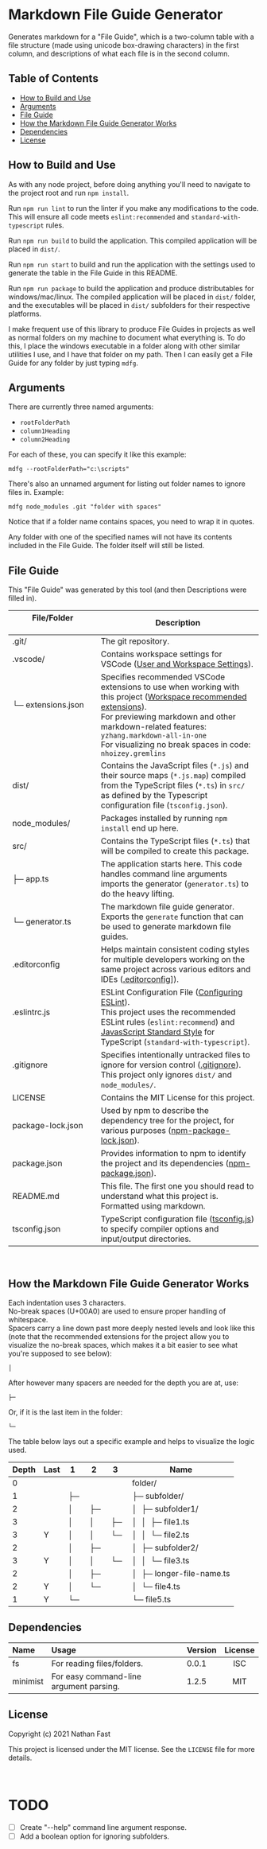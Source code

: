 # Markdown File Guide Generator  <!-- omit in toc -->

Generates markdown for a \"File Guide\", which is a two-column table with a file structure (made using unicode box-drawing characters) in the first column, and descriptions of what each file is in the second column.

## Table of Contents  <!-- omit in toc -->
- [How to Build and Use](#how-to-build-and-use)
- [Arguments](#arguments)
- [File Guide](#file-guide)
- [How the Markdown File Guide Generator Works](#how-the-markdown-file-guide-generator-works)
- [Dependencies](#dependencies)
- [License](#license)

 
## How to Build and Use

As with any node project, before doing anything you'll need to navigate to the project root and run `npm install`.

Run `npm run lint` to run the linter if you make any modifications to the code. This will ensure all code meets `eslint:recommended` and `standard-with-typescript` rules.

Run `npm run build` to build the application. This compiled application will be placed in `dist/`.  

Run `npm run start` to build and run the application with the settings used to generate the table in the File Guide in this README.

Run `npm run package` to build the application and produce distributables for windows/mac/linux. The compiled application will be placed in `dist/` folder, and the executables will be placed in `dist/` subfolders for their respective platforms.

I make frequent use of this library to produce File Guides in projects as well as normal folders on my machine to document what everything is. To do this, I place the windows executable in a folder along with other similar utilities I use, and I have that folder on my path. Then I can easily get a File Guide for any folder by just typing `mdfg`.

## Arguments

There are currently three named arguments:
- `rootFolderPath`
- `column1Heading`
- `column2Heading`

For each of these, you can specify it like this example: 
```
mdfg --rootFolderPath="c:\scripts"
```

There's also an unnamed argument for listing out folder names to ignore files in. Example:
```
mdfg node_modules .git "folder with spaces"
```
Notice that if a folder name contains spaces, you need to wrap it in quotes.  

Any folder with one of the specified names will not have its contents included in the File Guide. The folder itself will still be listed.

## File Guide

This "File Guide" was generated by this tool (and then Descriptions were filled in).

| File/Folder &nbsp;&nbsp;&nbsp;&nbsp;&nbsp;&nbsp;&nbsp;&nbsp;&nbsp;&nbsp;&nbsp;&nbsp;&nbsp;&nbsp;&nbsp;&nbsp;&nbsp;&nbsp;&nbsp;&nbsp;&nbsp;&nbsp;&nbsp;&nbsp;&nbsp;&nbsp;&nbsp;&nbsp;&nbsp;&nbsp;&nbsp;&nbsp;&nbsp;&nbsp;&nbsp; | Description |
|-----------------------------------|-------------|
| .git/                             | The git repository. |
| .vscode/                          | Contains workspace settings for VSCode ([User and Workspace Settings](https://code.visualstudio.com/docs/getstarted/settings)). |
| └─ extensions.json<br/><br/><br/> | Specifies recommended VSCode extensions to use when working with this project ([Workspace recommended extensions](https://code.visualstudio.com/docs/editor/extension-gallery#_workspace-recommended-extensions)).<br />For previewing markdown and other markdown-related features: `yzhang.markdown-all-in-one`<br />For visualizing no break spaces in code: `nhoizey.gremlins` |
| dist/                             | Contains the JavaScript files (`*.js`) and their source maps (`*.js.map`) compiled from the TypeScript files (`*.ts`) in `src/` as defined by the Typescript configuration file (`tsconfig.json`). |
| node_modules/                     | Packages installed by running `npm install` end up here. |
| src/                              | Contains the TypeScript files (`*.ts`) that will be compiled to create this package. |
| ├─ app.ts                         | The application starts here. This code handles command line arguments imports the generator (`generator.ts`) to do the heavy lifting. |
| └─ generator.ts                   | The markdown file guide generator. Exports the `generate` function that can be used to generate markdown file guides. |
| .editorconfig                     | Helps maintain consistent coding styles for multiple developers working on the same project across various editors and IDEs ([.editorconfig](https://editorconfig.org/)]). |
| .eslintrc.js<br/><br/>            | ESLint Configuration File ([Configuring ESLint](https://eslint.org/docs/user-guide/configuring#configuration-file-formats)).<br/>This project uses the recommended ESLint rules (`eslint:recommend`) and [JavasScript Standard Style](https://standardjs.com/) for TypeScript (`standard-with-typescript`). |
| .gitignore<br/><br/>              | Specifies intentionally untracked files to ignore for version control ([.gitignore](https://git-scm.com/docs/gitignore)).<br />This project only ignores `dist/` and `node_modules/`. |
| LICENSE                           | Contains the MIT License for this project. |
| package-lock.json                 | Used by npm to describe the dependency tree for the project, for various purposes ([npm-package-lock.json](https://docs.npmjs.com/configuring-npm/package-lock-json.html)). |
| package.json                      | Provides information to npm to identify the project and its dependencies ([npm-package.json](https://docs.npmjs.com/configuring-npm/package-json.html)). |
| README.md                         | This file. The first one you should read to understand what this project is. Formatted using markdown. |
| tsconfig.json                     | TypeScript configuration file ([tsconfig.js](https://www.typescriptlang.org/tsconfig)) to specify compiler options and input/output directories. |

<br />

## How the Markdown File Guide Generator Works

Each indentation uses 3 characters.  
No-break spaces (U+00A0) are used to ensure proper handling of whitespace.  
Spacers carry a line down past more deeply nested levels and look like this (note that the recommended extensions for the project allow you to visualize the no-break spaces, which makes it a bit easier to see what you're supposed to see below):  
```
│  
```
After however many spacers are needed for the depth you are at, use:
```
├─   
```
Or, if it is the last item in the folder:
```
└─   
```

The table below lays out a specific example and helps to visualize the logic used.

| Depth | Last |  1    |  2    |  3    | Name                      |
|-------|------|-------|-------|-------|---------------------------|
| 0     |      |       |       |       | folder/                   |
| 1     |      |  ├─   |       |       | ├─ subfolder/             |
| 2     |      |  │    |  ├─   |       | │  ├─ subfolder1/         |
| 3     |      |  │    |  │    |  ├─   | │  │  ├─ file1.ts         |
| 3     |  Y   |  │    |  │    |  └─   | │  │  └─ file2.ts         |
| 2     |      |  │    |  ├─   |       | │  ├─ subfolder2/         |
| 3     |  Y   |  │    |  │    |  └─   | │  │  └─ file3.ts         |
| 2     |      |  │    |  ├─   |       | │  ├─ longer-file-name.ts |
| 2     |  Y   |  │    |  └─   |       | │  └─ file4.ts            |
| 1     |  Y   |  └─   |       |       | └─ file5.ts               |

## Dependencies

| Name                                | Usage                                   | Version | License      |
| :---------------------------------- | :-------------------------------------- | :------ | :----------: |
| fs                                  | For reading files/folders.              | 0.0.1   | ISC          |
| minimist                            | For easy command-line argument parsing. | 1.2.5   | MIT          |

## License

Copyright (c) 2021 Nathan Fast

This project is licensed under the MIT license. See the `LICENSE` file for more details.

<br />

# TODO <!-- omit in toc -->

 - [ ] Create "--help" command line argument response.
 - [ ] Add a boolean option for ignoring subfolders.
